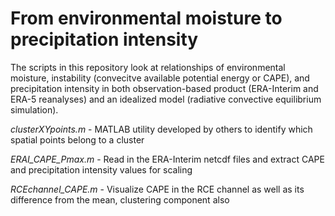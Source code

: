 # From environmental moisture to precipitation intensity 
The scripts in this repository look at relationships of environmental moisture, instability (convecitve available potential energy or CAPE), and precipitation intensity in both observation-based product (ERA-Interim and ERA-5 reanalyses) and an idealized model (radiative convective equilibrium simulation).

*clusterXYpoints.m* - MATLAB utility developed by others to identify which spatial points belong to a cluster

*ERAI_CAPE_Pmax.m* - Read in the ERA-Interim netcdf files and extract CAPE and precipitation intensity values for scaling

*RCEchannel_CAPE.m* - Visualize CAPE in the RCE channel as well as its difference from the mean, clustering component also
